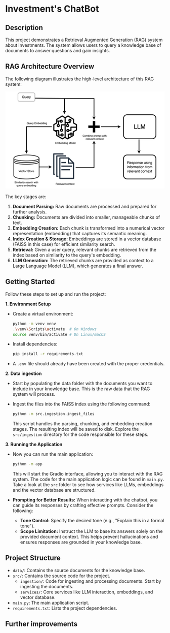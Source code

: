 # Investment's ChatBot

## Description

This project demonstrates a Retrieval Augmented Generation (RAG) system about investments. The system allows users to query a knowledge base of documents to answer questions and gain insights.

## RAG Architecture Overview

The following diagram illustrates the high-level architecture of this RAG system:

![RAG Architecture Diagram](./img/rag_architecture.png)

The key stages are:

1. **Document Parsing:** Raw documents are processed and prepared for further analysis.
2. **Chunking:** Documents are divided into smaller, manageable chunks of text.
3. **Embedding Creation:**  Each chunk is transformed into a numerical vector representation (embedding) that captures its semantic meaning.
4. **Index Creation & Storage:** Embeddings are stored in a vector database (FAISS in this case) for efficient similarity search.
5. **Retrieval:**  Given a user query, relevant chunks are retrieved from the index based on similarity to the query's embedding.
6. **LLM Generation:** The retrieved chunks are provided as context to a Large Language Model (LLM), which generates a final answer.


## Getting Started

Follow these steps to set up and run the project:

**1. Environment Setup**

* Create a virtual environment:
  ```bash
  python -m venv venv
  .\venv\Scripts\activate  # On Windows
  source venv/bin/activate # On Linux/macOS

* Install dependencies:
    ```bash
    pip install -r requirements.txt
    ```

* A `.env` file should already have been created with the proper credentials.


**2. Data ingestion** 

* Start by populating the data folder with the documents you want to include in your knowledge base. This is the raw data that the RAG system will process.

* Ingest the files into the FAISS index using the following command:
    ```bash
    python -m src.ingestion.ingest_files
    ```
  This script handles the parsing, chunking, and embedding creation stages.  The resulting index will be saved to disk. Explore the `src/ingestion` directory for the code responsible for these steps.
  


**3. Running the Application**

* Now you can run the main application:
    ```bash
    python -m app
    ```
  This will start the Gradio interface, allowing you to interact with the RAG system.  The code for the main application logic can be found in `main.py`. Take a look at the `src` folder to see how services like LLMs, embeddings and the vector database are structured.

* **Prompting for Better Results:** When interacting with the chatbot, you can guide its responses by crafting effective prompts. Consider the following:
    * **Tone Control:**  Specify the desired tone (e.g., "Explain this in a formal tone").
    * **Scope Limitation:** Instruct the LLM to base its answers solely on the provided document context. This helps prevent hallucinations and ensures responses are grounded in your knowledge base.

## Project Structure

* `data/`: Contains the source documents for the knowledge base.
* `src/`:  Contains the source code for the project.
    * `ingestion/`: Code for ingesting and processing documents. Start by ingesting the documents.
    * `services/`: Core services like LLM interaction, embeddings, and vector database.
* `main.py`: The main application script.
* `requirements.txt`:  Lists the project dependencies.


## Further improvements
